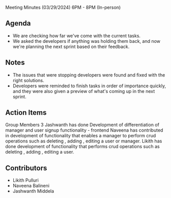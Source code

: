 Meeting Minutes (03/29/2024) 6PM - 8PM (In-person)

## Agenda
* We are checking how far we've come with the current tasks.
* We asked the developers if anything was holding them back, and now we're planning the next sprint based on their feedback.
## Notes
* The issues that were stopping developers were found and fixed with the right solutions.
* Developers were reminded to finish tasks in order of importance quickly, and they were also given a preview of what's coming up in the next sprint.
## Action Items
Group Members 3
Jashwanth has done Development of differentiation of manager and user signup functionality - frontend
Naveena has contributed in development of functionality that enables a manager to perform crud operations such as deleting , adding , editing a user or manager.
Likith has done development of functionality that performs crud operations such as deleting , adding , editing a user.
## Contributors
* Likith Pulluri
* Naveena Balineni
* Jashwanth Middela

